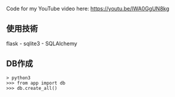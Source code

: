 Code for my YouTube video here: https://youtu.be/lWA0GgUN8kg

## 使用技術

flask - sqlite3 - SQLAlchemy

## DB作成

```
> python3
>>> from app import db
>>> db.create_all()
```
